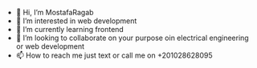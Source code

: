 - 👋 Hi, I’m MostafaRagab
- 👀 I’m interested in web development
- 🌱 I’m currently learning frontend
- 💞️ I’m looking to collaborate on your purpose oin electrical engineering or web development
- 📫 How to reach me just text or call me on  +201028628095

<!---
MostafaRagab99/MostafaRagab99 is a ✨ special ✨ repository because its `README.md` (this file) appears on your GitHub profile.
You can click the Preview link to take a look at your changes.
--->
